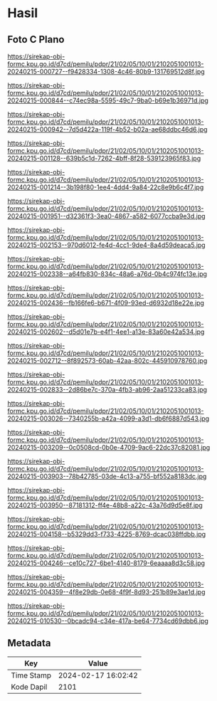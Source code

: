# Hasil

## Foto C Plano

https://sirekap-obj-formc.kpu.go.id/d7cd/pemilu/pdpr/21/02/05/10/01/2102051001013-20240215-000727--f9428334-1308-4c46-80b9-131769512d8f.jpg

https://sirekap-obj-formc.kpu.go.id/d7cd/pemilu/pdpr/21/02/05/10/01/2102051001013-20240215-000844--c74ec98a-5595-49c7-9ba0-b69e1b36971d.jpg

https://sirekap-obj-formc.kpu.go.id/d7cd/pemilu/pdpr/21/02/05/10/01/2102051001013-20240215-000942--7d5d422a-119f-4b52-b02a-ae68ddbc46d6.jpg

https://sirekap-obj-formc.kpu.go.id/d7cd/pemilu/pdpr/21/02/05/10/01/2102051001013-20240215-001128--639b5c1d-7262-4bff-8f28-539123965f83.jpg

https://sirekap-obj-formc.kpu.go.id/d7cd/pemilu/pdpr/21/02/05/10/01/2102051001013-20240215-001214--3b198f80-1ee4-4dd4-9a84-22c8e9b6c4f7.jpg

https://sirekap-obj-formc.kpu.go.id/d7cd/pemilu/pdpr/21/02/05/10/01/2102051001013-20240215-001951--d32361f3-3ea0-4867-a582-6077ccba9e3d.jpg

https://sirekap-obj-formc.kpu.go.id/d7cd/pemilu/pdpr/21/02/05/10/01/2102051001013-20240215-002153--970d6012-fe4d-4cc1-9de4-8a4d59deaca5.jpg

https://sirekap-obj-formc.kpu.go.id/d7cd/pemilu/pdpr/21/02/05/10/01/2102051001013-20240215-002338--a64fb830-834c-48a6-a76d-0b4c974fc13e.jpg

https://sirekap-obj-formc.kpu.go.id/d7cd/pemilu/pdpr/21/02/05/10/01/2102051001013-20240215-002436--fb166fe6-b671-4f09-93ed-d6932d18e22e.jpg

https://sirekap-obj-formc.kpu.go.id/d7cd/pemilu/pdpr/21/02/05/10/01/2102051001013-20240215-002602--d5d01e7b-e4f1-4ee1-a13e-83a60e42a534.jpg

https://sirekap-obj-formc.kpu.go.id/d7cd/pemilu/pdpr/21/02/05/10/01/2102051001013-20240215-002712--8f892573-60ab-42aa-802c-445910978760.jpg

https://sirekap-obj-formc.kpu.go.id/d7cd/pemilu/pdpr/21/02/05/10/01/2102051001013-20240215-002833--2d86be7c-370a-4fb3-ab96-2aa51233ca83.jpg

https://sirekap-obj-formc.kpu.go.id/d7cd/pemilu/pdpr/21/02/05/10/01/2102051001013-20240215-003026--7340255b-a42a-4099-a3d1-db6f6887d543.jpg

https://sirekap-obj-formc.kpu.go.id/d7cd/pemilu/pdpr/21/02/05/10/01/2102051001013-20240215-003209--0c0508cd-0b0e-4709-9ac6-22dc37c82081.jpg

https://sirekap-obj-formc.kpu.go.id/d7cd/pemilu/pdpr/21/02/05/10/01/2102051001013-20240215-003903--78b42785-03de-4c13-a755-bf552a8183dc.jpg

https://sirekap-obj-formc.kpu.go.id/d7cd/pemilu/pdpr/21/02/05/10/01/2102051001013-20240215-003950--87181312-ff4e-48b8-a22c-43a76d9d5e8f.jpg

https://sirekap-obj-formc.kpu.go.id/d7cd/pemilu/pdpr/21/02/05/10/01/2102051001013-20240215-004158--b5329dd3-f733-4225-8769-dcac038ffdbb.jpg

https://sirekap-obj-formc.kpu.go.id/d7cd/pemilu/pdpr/21/02/05/10/01/2102051001013-20240215-004246--ce10c727-6be1-4140-8179-6eaaaa8d3c58.jpg

https://sirekap-obj-formc.kpu.go.id/d7cd/pemilu/pdpr/21/02/05/10/01/2102051001013-20240215-004359--4f8e29db-0e68-4f9f-8d93-251b89e3ae1d.jpg

https://sirekap-obj-formc.kpu.go.id/d7cd/pemilu/pdpr/21/02/05/10/01/2102051001013-20240215-010530--0bcadc94-c34e-417a-be64-7734cd69dbb6.jpg


## Metadata

| Key        | Value               |
| ---------- | ------------------- |
| Time Stamp | 2024-02-17 16:02:42 |
| Kode Dapil | 2101                |



